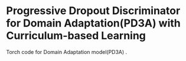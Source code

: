 # Progressive Dropout Discriminator for Domain Adaptation(PD3A) with Curriculum-based Learning

Torch code for Domain Adaptation model(PD3A) . 